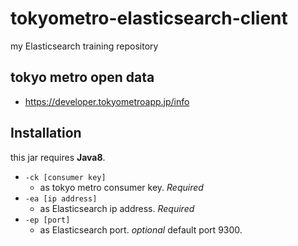 # tokyometro-elasticsearch-client

my Elasticsearch training repository

## tokyo metro open data

* https://developer.tokyometroapp.jp/info

## Installation

this jar requires **Java8**.

* `-ck [consumer key]`
  * as tokyo metro consumer key. *Required*
* `-ea [ip address]`
  * as Elasticsearch ip address. *Required*
* `-ep [port]`
  * as Elasticsearch port. *optional* default port 9300.
